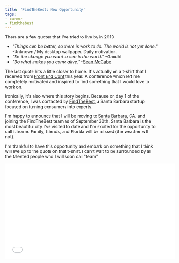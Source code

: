 ```yaml
---
title: 'FindTheBest: New Opportunity'
tags:
- career
- findthebest
---
```


There are a few quotes that I've tried to live by in 2013.

- _"Things can be better, so there is work to do. The world is not yet done."_ -Unknown / My desktop wallpaper. Daily motivation.
- _"Be the change you want to see in the world."_ -Gandhi
- _"Do what makes you come alive."_ -[Sean McCabe](https://twitter.com/seanwes/)

The last quote hits a little closer to home. It's actually on a t-shirt that I received from [Front End Conf](http://frontendconf.com) this year. A conference which left me completely motivated and inspired to find something that I would love to work on.

Ironically, it's also where this story begins. Because on day 1 of the conference, I was contacted by [FindTheBest](http://www.findthebest.com/about-us), a Santa Barbara startup focused on turning consumers into experts.

I'm happy to announce that I will be moving to [Santa Barbara](https://www.google.com/maps/preview#!q=Santa+Barbara%2C+CA&data=!1m4!1m3!1d53752!2d-119.702067!3d34.4281937!4m11!1m10!4m8!1m3!1d28039!2d-81.30229!3d28.5420291!3m2!1i1024!2i768!4f13.1!17b1), CA. and joining the FindTheBest team as of September 30th. Santa Barbara is the most beautiful city I've visited to date and I'm excited for the opportunity to call it home. Family, friends, and Florida will be missed (the weather will not).

I'm thankful to have this opportunity and embark on something that I think will live up to the quote on that t-shirt. I can't wait to be surrounded by all the talented people who I will soon call "team".

<iframe width="560" height="315" src="//www.youtube.com/embed/A8fhdPpfHwQ" frameborder="0" allowfullscreen></iframe>
